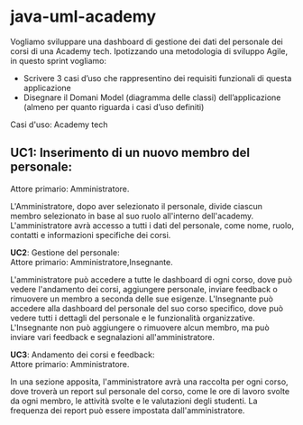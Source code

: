 # java-uml-academy
Vogliamo sviluppare una dashboard di gestione dei dati del personale dei corsi di una Academy tech.
Ipotizzando una metodologia di sviluppo Agile, in questo sprint vogliamo:
- Scrivere 3 casi d’uso che rappresentino dei requisiti funzionali di questa applicazione
- Disegnare il Domani Model (diagramma delle classi) dell’applicazione (almeno per quanto riguarda i casi d’uso definiti)

Casi d'uso:
Academy tech 

## UC1: Inserimento di un nuovo membro del personale:   
Attore primario: Amministratore.

L'Amministratore, dopo aver selezionato il personale, divide ciascun membro selezionato in base al suo ruolo all'interno dell'academy. L'amministratore avrà accesso a tutti i dati del personale, come nome, ruolo, contatti e informazioni specifiche dei corsi.

**UC2**: Gestione del personale:    
Attore primario: Amministratore,Insegnante.

L'amministratore può accedere a tutte le dashboard di ogni corso, dove può vedere l'andamento dei corsi, aggiungere personale, inviare feedback o rimuovere un membro a seconda delle sue esigenze. L'Insegnante può accedere alla dashboard del personale del suo corso specifico, dove può vedere tutti i dettagli del personale e le funzionalità organizzative. L'Insegnante non può aggiungere o rimuovere alcun membro, ma può inviare vari feedback e segnalazioni all'amministratore.

**UC3**: Andamento dei corsi e feedback:  
Attore primario: Amministratore.

In una sezione apposita, l'amministratore avrà una raccolta per ogni corso, dove troverà un report sul personale del corso, come le ore di lavoro svolte da ogni membro, le attività svolte e le valutazioni degli studenti. La frequenza dei report può essere impostata dall'amministratore.
